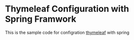 <h1>Thymeleaf Configuration with Spring Framwork</h1>

<p>This is the sample code for configration <a href="http://www.thymeleaf.org/">thymeleaf</a> with spring</p>
